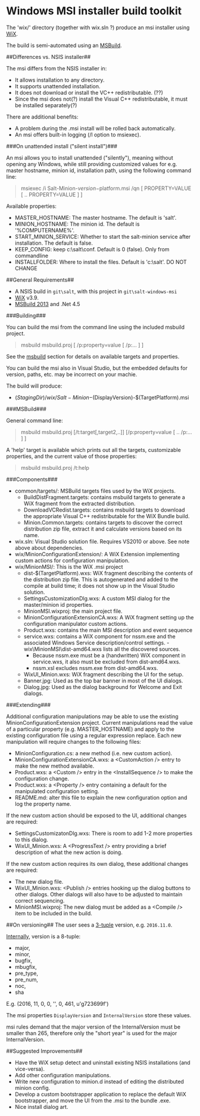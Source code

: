 Windows MSI installer build toolkit
================

The 'wix/' directory (together with wix.sln ?) produce an msi installer using [WiX][WiXId].

The build is semi-automated using an [MSBuild][MSBuildId].

 
##Differences vs. NSIS installer##

The msi differs from the NSIS installer in:

- It allows installation to any directory.
- It supports unattended installation.
- It does not download or install the VC++ redistributable. (??)
- Since the msi does not(?) install the Visual C++ redistributable, it must be installed separately(?)

There are additional benefits:

- A problem during the .msi install will be rolled back automatically.
- An msi offers built-in logging (/l option to msiexec).

###On unattended install ("silent install")###

An msi allows you to install unattended ("silently"), meaning without opening any Windows, while still providing
customized values for e.g. master hostname, minion id, installation path, using the following command line:

> msiexec /i Salt-Minion-$version-$platform.msi /qn [ PROPERTY=VALUE [ .. PROPERTY=VALUE ] ]


Available properties:

- MASTER\_HOSTNAME: The master hostname. The default is 'salt'.
- MINION\_HOSTNAME: The minion id. The default is '%COMPUTERNAME%'.
- START\_MINION\_SERVICE: Whether to start the salt-minion service after installation. The default is false.
- KEEP_CONFIG: keep c:\salt\conf. Default is 0 (false). Only from commandline
- INSTALLFOLDER: Where to install the files. Default is 'c:\salt'. DO NOT CHANGE

##General Requirements##

- A NSIS build in `git\salt`, with this project in `git\salt-windows-msi`
- [WiX][WiXId] v3.9.
- [MSBuild 2013][MSBuild2913Id] and .Net 4.5

###Building###

You can build the msi from the command line using the included msbuild project.

> msbuild msbuild.proj [ /p:property=value [ /p:... ] ]

See the [msbuild](#msbuild) section for details on available
targets and properties.

You can build the msi also in Visual Studio, but the embedded defaults for
version, paths, etc. may be incorrect on your machie.

The build will produce:
 - $(StagingDir)/wix/Salt-Minion-$(DisplayVersion)-$(TargetPlatform).msi

###<a id="msbuild"></a>MSBuild###

General command line:

> msbuild msbuild.proj \[/t:target[,target2,..]] \[/p:property=value [ .. /p:... ] ]

A 'help' target is available which prints out all the targets, customizable
properties, and the current value of those properties:

> msbuild msbuild.proj /t:help


###Components###

- common/targets/: MSBuild targets files used by the WiX projects.
  - BuildDistFragment.targets: contains msbuild targets to generate a WiX
    fragment from the extracted distribution.
  - DownloadVCRedist.targets: contains msbuild targets to download the
    appropriate Visual C++ redistributable for the WiX Bundle build.
  - Minion.Common.targets: contains targets to discover the correct
    distribution zip file, extract it and calculate versions based on its name.
- wix.sln: Visual Studio solution file. Requires VS2010 or above. See
  note above about dependencies.
- wix/MinionConfigurationExtension/: A WiX Extension implementing custom
  actions for configuration manipulation.
- wix/MinionMSI/: This is the WiX .msi project
  - dist-$(TargetPlatform).wxs: WiX fragment describing the contents of the
    distribution zip file. This is autogenerated and added to the compile at
    build time; it does not show up in the Visual Studio solution.
  - SettingsCustomizationDlg.wxs: A custom MSI dialog for the master/minion id
    properties.
  - MinionMSI.wixproj: the main project file.
  - MinionConfigurationExtensionCA.wxs: A WiX fragment setting up the
    configuration manipulator custom actions.
  - Product.wxs: contains the main MSI description and event sequence
  - service.wxs: contains a WiX component for nssm.exe and the
    associated Windows Service description/control settings.
		- wix\MinionMSI\dist-amd64.wxs lists all the discovered sources.
	  - Because nssm.exe must be a (handwritten) WiX component in service.wxs, it also must be excluded 
	    from dist-amd64.wxs. 
	  - nssm.xsl excludes nssm.exe from dist-amd64.wxs.
  - WixUI\_Minion.wxs: WiX fragment describing the UI for the setup.
  - Banner.jpg: Used as the top bar banner in most of the UI dialogs.
  - Dialog.jpg: Used as the dialog background for Welcome and Exit dialogs.


###Extending###

Additional configuration manipulations may be able to use the existing
MinionConfigurationExtension project. Current manipulations read the
value of a particular property (e.g. MASTER\_HOSTNAME) and apply to the
existing configuration file using a regular expression replace. Each new
manipulation will require changes to the following files:

- MinionConfiguration.cs: a new method (i.e. new custom action).
- MinionConfigurationExtensionCA.wxs: a &lt;CustomAction /&gt; entry to
  make the new method available.
- Product.wxs: a &lt;Custom /&gt; entry in the &lt;InstallSequence /&gt;
  to make the configuration change.
- Product.wxs: a &lt;Property /&gt; entry containing a default for the
  manipulated configuration setting.
- README.md: alter this file to explain the new configuration option and
  log the property name.

If the new custom action should be exposed to the UI, additional changes
are required:

- SettingsCustomizatonDlg.wxs: There is room to add 1-2 more properties
  to this dialog.
- WixUI\_Minion.wxs: A &lt;ProgressText /&gt; entry providing a brief
  description of what the new action is doing.

If the new custom action requires its own dialog, these additional
changes are required:

- The new dialog file.
- WixUI\_Minion.wxs: &lt;Publish /&gt; entries hooking up the dialog
  buttons to other dialogs. Other dialogs will also have to be adjusted
  to maintain correct sequencing.
- MinionMSI.wixproj: The new dialog must be added as a &lt;Compile /&gt;
  item to be included in the build.

##On versioning##
The user sees a [3-tuple][version_html] version, e.g. `2016.11.0`.

[Internally][version_py], version is a 8-tuple:
- major,
- minor,
- bugfix,
- mbugfix,
- pre_type,
- pre_num,
- noc,
- sha

E.g. (2016, 11, 0, 0, '', 0, 461, u'g723699f')

The msi properties `DisplayVersion` and `InternalVersion` store these values.

msi rules demand that the major version of the InternalVersion must be smaller than 265, therefore only the "short year" is used for the major InternalVersion.


##Suggested Improvements##

- Have the WiX setup detect and uninstall existing NSIS installations (and
  vice-versa).
- Add other configuration manipulations.
- Write new configuration to minion.d instead of editing the distributed
  minion config.
- Develop a custom bootstrapper application to replace the default WiX
  bootstrapper, and move the UI from the .msi to the bundle .exe.
- Nice install dialog art.

[WiXId]: http://wixtoolset.org "WiX Homepage"
[MSBuildId]: http://msdn.microsoft.com/en-us/library/0k6kkbsd(v=vs.120).aspx "MSBuild Reference"
[MSBuild2913Id]: https://www.microsoft.com/en-in/download/details.aspx?id=40760
[version_html]: https://docs.saltstack.com/en/latest/topics/releases/version_numbers.html
[version_py]: https://github.com/saltstack/salt/blob/develop/salt/version.py
